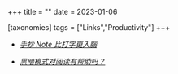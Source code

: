 +++
title = ""
date = 2023-01-06

[taxonomies]
tags = ["Links","Productivity"]
+++ 
- *[手抄 Note 比打字更入腦](https://visualthinkingnote.wordpress.com/2015/09/01/%ef%bc%88%e8%bd%89%e8%bc%89%ef%bc%89%e4%b8%8a%e5%a0%82%e8%b2%bc%e5%a3%ab%ef%bc%9a%e6%89%8b%e6%8a%84note%e6%af%94%e6%89%93%e5%ad%97%e6%9b%b4%e5%85%a5%e8%85%a6-%e4%b8%bb%e5%a0%b4%e5%a0%b1%e9%81%93/)*

- *[黑暗模式对阅读有帮助吗？](https://kevquirk.com/is-dark-mode-such-a-good-idea/)*
<!-- more -->